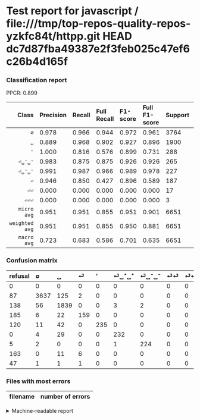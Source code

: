 # Test report for javascript / file:///tmp/top-repos-quality-repos-yzkfc84t/httpp.git HEAD dc7d87fba49387e2f3feb025c47ef6c26b4d165f

### Classification report

PPCR: 0.899

| Class | Precision | Recall | Full Recall | F1-score | Full F1-score | Support | Full Support | PPCR |
|------:|:----------|:-------|:------------|:---------|:---------|:--------|:-------------|:-----|
| `∅` | 0.978| 0.966| 0.944| 0.972| 0.961| 3764| 3851| 0.977 |
| `␣` | 0.889| 0.968| 0.902| 0.927| 0.896| 1900| 2038| 0.932 |
| `'` | 1.000| 0.816| 0.576| 0.899| 0.731| 288| 408| 0.706 |
| `⏎␣⁺␣⁺` | 0.983| 0.875| 0.875| 0.926| 0.926| 265| 265| 1.000 |
| `⏎␣⁻␣⁻` | 0.991| 0.987| 0.966| 0.989| 0.978| 227| 232| 0.978 |
| `⏎` | 0.946| 0.850| 0.427| 0.896| 0.589| 187| 372| 0.503 |
| `⏎⏎` | 0.000| 0.000| 0.000| 0.000| 0.000| 17| 180| 0.094 |
| `⏎⏎⏎` | 0.000| 0.000| 0.000| 0.000| 0.000| 3| 50| 0.060 |
| `micro avg` | 0.951| 0.951| 0.855| 0.951| 0.901| 6651| 7396| 0.899 |
| `weighted avg` | 0.951| 0.951| 0.855| 0.950| 0.881| 6651| 7396| 0.899 |
| `macro avg` | 0.723| 0.683| 0.586| 0.701| 0.635| 6651| 7396| 0.899 |

### Confusion matrix

|refusal|  ∅| ␣| ⏎| '| ⏎␣⁺␣⁺| ⏎␣⁻␣⁻| ⏎⏎| ⏎⏎⏎| 
|:---|:---|:---|:---|:---|:---|:---|:---|:---|
|0 |0 |0 |0 |0 |0 |0 |0 |0 |
|87 |3637 |125 |2 |0 |0 |0 |0 |0 |
|138 |56 |1839 |0 |0 |3 |2 |0 |0 |
|185 |6 |22 |159 |0 |0 |0 |0 |0 |
|120 |11 |42 |0 |235 |0 |0 |0 |0 |
|0 |4 |29 |0 |0 |232 |0 |0 |0 |
|5 |2 |0 |0 |0 |1 |224 |0 |0 |
|163 |0 |11 |6 |0 |0 |0 |0 |0 |
|47 |1 |1 |1 |0 |0 |0 |0 |0 |

### Files with most errors

| filename | number of errors|
|:----:|:-----|

<details>
    <summary>Machine-readable report</summary>
```json
{
  "cl_report": {"\u0027": {"f1-score": 0.898661567877629, "precision": 1.0, "recall": 0.8159722222222222, "support": 288}, "macro avg": {"f1-score": 0.7010697598757569, "precision": 0.7234927892571458, "recall": 0.6828311845555417, "support": 6651}, "micro avg": {"f1-score": 0.9511351676439633, "precision": 0.9511351676439633, "recall": 0.9511351676439633, "support": 6651}, "weighted avg": {"f1-score": 0.9497508879311579, "precision": 0.9505724030911348, "recall": 0.9511351676439633, "support": 6651}, "\u2205": {"f1-score": 0.9723299024194626, "precision": 0.9784772666128598, "recall": 0.9662592986184909, "support": 3764}, "\u23ce": {"f1-score": 0.8957746478873239, "precision": 0.9464285714285714, "recall": 0.8502673796791443, "support": 187}, "\u23ce\u23ce": {"f1-score": 0.0, "precision": 0.0, "recall": 0.0, "support": 17}, "\u23ce\u23ce\u23ce": {"f1-score": 0.0, "precision": 0.0, "recall": 0.0, "support": 3}, "\u23ce\u2423\u207a\u2423\u207a": {"f1-score": 0.9261477045908184, "precision": 0.9830508474576272, "recall": 0.8754716981132076, "support": 265}, "\u23ce\u2423\u207b\u2423\u207b": {"f1-score": 0.988962472406181, "precision": 0.9911504424778761, "recall": 0.986784140969163, "support": 227}, "\u2423": {"f1-score": 0.926681783824641, "precision": 0.888835186080232, "recall": 0.9678947368421053, "support": 1900}},
  "cl_report_full": {"\u0027": {"f1-score": 0.7309486780715396, "precision": 1.0, "recall": 0.5759803921568627, "support": 408}, "macro avg": {"f1-score": 0.6351059528913146, "precision": 0.7234927892571458, "recall": 0.5863967443638157, "support": 7396}, "micro avg": {"f1-score": 0.9006905389051042, "precision": 0.9511351676439633, "recall": 0.8553272038939967, "support": 7396}, "weighted avg": {"f1-score": 0.8810402421032278, "precision": 0.9234841628934833, "recall": 0.8553272038939967, "support": 7396}, "\u2205": {"f1-score": 0.96115221987315, "precision": 0.9784772666128598, "recall": 0.9444300181770968, "support": 3851}, "\u23ce": {"f1-score": 0.5888888888888889, "precision": 0.9464285714285714, "recall": 0.4274193548387097, "support": 372}, "\u23ce\u23ce": {"f1-score": 0.0, "precision": 0.0, "recall": 0.0, "support": 180}, "\u23ce\u23ce\u23ce": {"f1-score": 0.0, "precision": 0.0, "recall": 0.0, "support": 50}, "\u23ce\u2423\u207a\u2423\u207a": {"f1-score": 0.9261477045908184, "precision": 0.9830508474576272, "recall": 0.8754716981132076, "support": 265}, "\u23ce\u2423\u207b\u2423\u207b": {"f1-score": 0.9781659388646289, "precision": 0.9911504424778761, "recall": 0.9655172413793104, "support": 232}, "\u2423": {"f1-score": 0.8955441928414901, "precision": 0.888835186080232, "recall": 0.9023552502453386, "support": 2038}},
  "ppcr": 0.899269875608437
}
```
</details>

